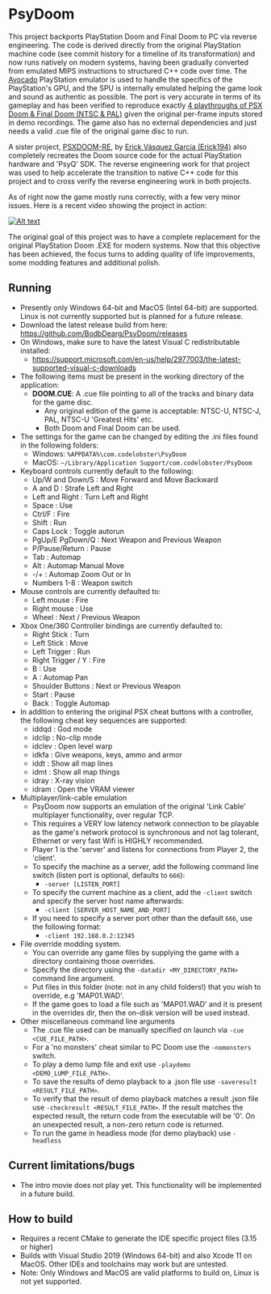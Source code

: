 # PsyDoom
This project backports PlayStation Doom and Final Doom to PC via reverse engineering. The code is derived directly from the original PlayStation machine code (see commit history for a timeline of its transformation) and now runs natively on modern systems, having been gradually converted from emulated MIPS instructions to structured C++ code over time. The [Avocado](https://github.com/JaCzekanski/Avocado) PlayStation emulator is used to handle the specifics of the PlayStation's GPU, and the SPU is internally emulated helping the game look and sound as authentic as possible. The port is very accurate in terms of its gameplay and has been verified to reproduce exactly [4 playthroughs of PSX Doom & Final Doom (NTSC & PAL)](psxdoom_demos) given the original per-frame inputs stored in demo recordings. The game also has no external dependencies and just needs a valid .cue file of the original game disc to run.

A sister project, [PSXDOOM-RE](https://github.com/Erick194/PSXDOOM-RE), by [Erick Vásquez García (Erick194)](https://github.com/Erick194) also completely recreates the Doom source code for the actual PlayStation hardware and 'PsyQ' SDK. The reverse engineering work for that project was used to help accelerate the transition to native C++ code for this project and to cross verify the reverse engineering work in both projects.

As of right now the game mostly runs correctly, with a few very minor issues. Here is a recent video showing the project in action:

[![Alt text](https://img.youtube.com/vi/ohS8tYPNr0M/0.jpg)](https://www.youtube.com/watch?v=ohS8tYPNr0M)

The original goal of this project was to have a complete replacement for the original PlayStation Doom .EXE for modern systems. Now that this objective has been achieved, the focus turns to adding quality of life improvements, some modding features and additional polish.

## Running
- Presently only Windows 64-bit and MacOS (Intel 64-bit) are supported. Linux is not currently supported but is planned for a future release.
- Download the latest release build from here: https://github.com/BodbDearg/PsyDoom/releases
- On Windows, make sure to have the latest Visual C redistributable installed:
  - https://support.microsoft.com/en-us/help/2977003/the-latest-supported-visual-c-downloads
- The following items must be present in the working directory of the application:
  - **DOOM.CUE**: A .cue file pointing to all of the tracks and binary data for the game disc. 
    - Any original edition of the game is acceptable: NTSC-U, NTSC-J, PAL, NTSC-U 'Greatest Hits' etc.
    - Both Doom and Final Doom can be used.
- The settings for the game can be changed by editing the .ini files found in the following folders:
  - Windows: `%APPDATA%\com.codelobster\PsyDoom`
  - MacOS: `~/Library/Application Support/com.codelobster/PsyDoom`
- Keyboard controls currently default to the following:
  - Up/W and Down/S : Move Forward and Move Backward
  - A and D : Strafe Left and Right
  - Left and Right : Turn Left and Right
  - Space : Use
  - Ctrl/F : Fire
  - Shift : Run
  - Caps Lock : Toggle autorun
  - PgUp/E PgDown/Q : Next Weapon and Previous Weapon
  - P/Pause/Return : Pause
  - Tab : Automap
  - Alt : Automap Manual Move
  - -/+ : Automap Zoom Out or In
  - Numbers 1-8 : Weapon switch
- Mouse controls are currently defaulted to:
  - Left mouse : Fire
  - Right mouse : Use
  - Wheel : Next / Previous Weapon
- Xbox One/360 Controller bindings are currently defaulted to:
  - Right Stick : Turn
  - Left Stick : Move
  - Left Trigger : Run
  - Right Trigger / Y : Fire
  - B : Use
  - A : Automap Pan
  - Shoulder Buttons : Next or Previous Weapon
  - Start : Pause
  - Back : Toggle Automap
- In addition to entering the original PSX cheat buttons with a controller, the following cheat key sequences are supported:
  - iddqd : God mode
  - idclip : No-clip mode
  - idclev : Open level warp
  - idkfa : Give weapons, keys, ammo and armor
  - iddt : Show all map lines
  - idmt : Show all map things
  - idray : X-ray vision
  - idram : Open the VRAM viewer
- Multiplayer/link-cable emulation
    - PsyDoom now supports an emulation of the original 'Link Cable' multiplayer functionality, over regular TCP.
    - This requires a VERY low latency network connection to be playable as the game's network protocol is synchronous and not lag tolerant, Ethernet or very fast Wifi is HIGHLY recommended.
    - Player 1 is the 'server' and listens for connections from Player 2, the 'client'.
    - To specify the machine as a server, add the following command line switch (listen port is optional, defaults to `666`):
        - `-server [LISTEN_PORT]`
    - To specify the current machine as a client, add the `-client` switch and specify the server host name afterwards:
        - `-client [SERVER_HOST_NAME_AND_PORT]` 
    - If you need to specify a server port other than the default `666`, use the following format:
        - `-client 192.168.0.2:12345`
- File override modding system.
    - You can override any game files by supplying the game with a directory containing those overrides.
    - Specify the directory using the `-datadir <MY_DIRECTORY_PATH>` command line argument.
    - Put files in this folder (note: not in any child folders!) that you wish to override, e.g 'MAP01.WAD'.
    - If the game goes to load a file such as 'MAP01.WAD' and it is present in the overrides dir, then the on-disk version will be used instead.
- Other miscellaneous command line arguments
    - The .cue file used can be manually specified on launch via `-cue <CUE_FILE_PATH>`.
    - For a 'no monsters' cheat similar to PC Doom use the `-nomonsters` switch.
    - To play a demo lump file and exit use `-playdemo <DEMO_LUMP_FILE_PATH>`.
    - To save the results of demo playback to a .json file use `-saveresult <RESULT_FILE_PATH>`.
    - To verify that the result of demo playback matches a result .json file use `-checkresult <RESULT_FILE_PATH>`. If the result matches the expected result, the return code from the executable will be '0'. On an unexpected result, a non-zero return code is returned.
    - To run the game in headless mode (for demo playback) use `-headless`

## Current limitations/bugs
- The intro movie does not play yet. This functionality will be implemented in a future build.

## How to build
- Requires a recent CMake to generate the IDE specific project files (3.15 or higher)
- Builds with Visual Studio 2019 (Windows 64-bit) and also Xcode 11 on MacOS. Other IDEs and toolchains may work but are untested.
- Note: Only Windows and MacOS are valid platforms to build on, Linux is not yet supported.
